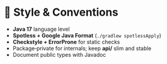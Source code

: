 # 🧭 Style & Conventions

- **Java 17** language level
- **Spotless + Google Java Format** (`./gradlew spotlessApply`)
- **Checkstyle + ErrorProne** for static checks
- Package‑private for internals; keep **api/** slim and stable
- Document public types with Javadoc
